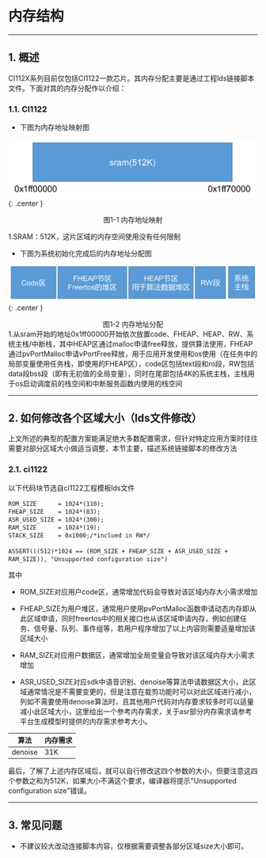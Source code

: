 # 内存结构

***

## 1. 概述

CI112X系列目前仅包括CI1122一款芯片。其内存分配主要是通过工程lds链接脚本文件。下面对其的内存分配作以介绍：

### 1.1. CI1122

* 下图为内存地址映射图

 ![内存地址映射](img/内存结构-1.png){: .center }

 <div align=center>图1-1 内存地址映射</div>

1.SRAM：512K，这片区域的内存空间使用没有任何限制

* 下图为系统初始化完成后的内存地址分配图

 ![内存地址分配](img/内存结构-2.png){: .center }

 <div align=center>图1-2 内存地址分配</div>
1.从sram开始的地址0x1ff00000开始依次放置code、FHEAP、HEAP、RW、系统主栈/中断栈，其中HEAP区通过malloc申请free释放，提供算法使用，FHEAP通过pvPortMalloc申请vPortFree释放，用于应用开发使用和os使用（在任务中的局部变量使用任务栈，即使用的FHEAP区），code区包括text段和ro段，RW包括data段bss段（即有无初值的全局变量），同时在尾部包括4K的系统主栈，主栈用于os启动调度前的栈空间和中断服务函数内使用的栈空间

***

## 2. 如何修改各个区域大小（lds文件修改）

上文所述的典型的配置方案能满足绝大多数配置需求，但针对特定应用方案时往往需要对部分区域大小做适当调整，本节主要，描述系统链接脚本的修改方法

### 2.1. ci1122

以下代码块节选自ci1122工程模板lds文件

```
ROM_SIZE      = 1024*(110);
FHEAP_SIZE    = 1024*(83);
ASR_USED_SIZE = 1024*(300);
RAM_SIZE      = 1024*(19);
STACK_SIZE    = 0x1000;/*inclued in RW*/

ASSERT(((512)*1024 == (ROM_SIZE + FHEAP_SIZE + ASR_USED_SIZE + RAM_SIZE)), "Unsupported configuration size")
```

其中

* ROM_SIZE对应用户code区，通常增加代码会导致对该区域内存大小需求增加

* FHEAP_SIZE为用户堆区，通常用户使用pvPortMalloc函数申请动态内存即从此区域申请，同时freertos中的相关接口也从该区域申请内存，例如创建任务、信号量、队列、事件组等，若用户程序增加了以上内容则需要适量增加该区域大小

* RAM_SIZE对应用户数据区，通常增加全局变量会导致对该区域内存大小需求增加

* ASR_USED_SIZE对应sdk中语音识别、denoise等算法申请数据区大小，此区域通常情况是不需要变更的，但是注意在裁剪功能时可以对此区域进行减小，列如不需要使用denoise算法时，且其他用户代码对内存要求较多时可以适量减小此区域大小，这里给出一个参考内存需求，关于asr部分内存需求请参考平台生成模型时提供的内存需求参考大小。

| 算法    | 内存需求 |
| ------- | -------- |
| denoise | 31K      |

最后，了解了上述内存区域后，就可以自行修改这四个参数的大小，但要注意这四个参数之和为512K，如果大小不满这个要求，编译器将提示"Unsupported configuration size"错误。

***

## 3. 常见问题

* 不建议较大改动连接脚本内容，仅根据需要调整各部分区域size大小即可。

